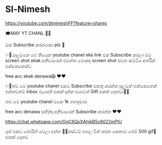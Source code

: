 # Sl-Nimesh




https://youtube.com/@nimeshFF?feature=shares

🗯️MAY YT CHANL 💫✨

ඔක Subscribe කරනකො plz 🥺

✨💫යාලුවනෙ මෙ  තියෙන youtube chanel eke  link  එක  Subscribe කරලා මට screen shot ekak අනිවාරෙන් එවන්න  මොකද screen shot එවන කට්ටිය අතරින් එක්කෙනෙක්ට  

free  acc  ekak  denawa😱 ❤️❤️

 ✨💫තව මෙ youtube chanel   එකට  Subscribe  එකතු කරන්න පුලුවන්   එක්කෙනෙක් ඉන්නවනම් inbox  මැසෙජ් එකක් දාන්න එයාටත්  Gift එකක් දෙනවා🥰🥰

තව මෙ youtube chanel එකෙ 1k ගහපුවාම 

free acc denawa එහින්දා  අනිවාරෙන් Subscribe කරන්න ❤️❤️

https://chat.whatsapp.com/GgC6QsXAhjkB5v8022mPlU

ගුප් එකට ජොයින් වෙලා ඉන්න 💫✨කස්ටම් ගහල වින් කරන කෙනාට ජෙම් 500 gif🧊 එකක් දෙනව
